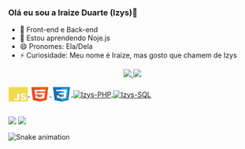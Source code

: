 ### Olá eu sou a Iraize Duarte (Izys)👋

- 🔭 Front-end e Back-end
- 🌱 Estou aprendendo Noje.js
- 😄 Pronomes: Ela/Dela
- ⚡ Curiosidade: Meu nome é Iraize, mas gosto que chamem de Izys
<div align="center">
  <a href="https://github.com/IzysDuarte">
  <img height="180em" src="https://github-readme-stats.vercel.app/api?username=IzysDuarte&show_icons=true&theme=radical&include_all_commits=true&count_private=true"/>
  <img height="180em" src="https://github-readme-stats.vercel.app/api/top-langs/?username=IzysDuarte&layout=compact&langs_count=5&theme=radical"/>
 
  
</div>

<div style="display: inline_block"><br>
  <img align="center" alt="Izys-Js" height="30" width="40" src="https://raw.githubusercontent.com/devicons/devicon/master/icons/javascript/javascript-plain.svg">
  <img align="center" alt="Izys-HTML" height="30" width="40" src="https://raw.githubusercontent.com/devicons/devicon/master/icons/html5/html5-original.svg">
  <img align="center" alt="Izys-CSS" height="30" width="40" src="https://raw.githubusercontent.com/devicons/devicon/master/icons/css3/css3-original.svg">
  <img align="center" alt="Izys-PHP" height="30" whidth="40" src="https://cdn.jsdelivr.net/gh/devicons/devicon/icons/adonisjs/adonisjs-original.svg" />
  <img align="center" alt="Izys-SQL" height="30" whidth="40"   src="https://user-images.githubusercontent.com/109676887/181523926-cf676f10-beee-432a-b8da-7583be7efcf8.png" />
   </div>
  
  ##
 
 <div> 
  
<a href = "mailto:izysduarte@gmail.com"><img src="https://img.shields.io/badge/-Gmail-%23333?style=for-the-badge&logo=gmail&logoColor=white" target="_blank"></a>
  <a href="https://https://www.linkedin.com/in/izys-duarte-iraize-a4169b192/" target="_blank"><img src="https://img.shields.io/badge/-LinkedIn-%230077B5?style=for-the-badge&logo=linkedin&logoColor=white" target="_blank">
  </a> 
  
  ![Snake animation](https://github.com/IzysDuarte/IzysDuarte/blob/output/github-contribution-grid-snake.svg)
    
  </div>
 
  
 
